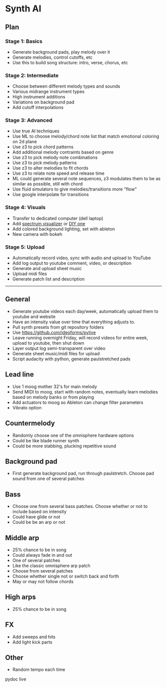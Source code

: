 # Synth AI

## Plan
### Stage 1: Basics
- Generate background pads, play melody over it
- Generate melodies, control cutoffs, etc
- Use this to build song structure: intro, verse, chorus, etc

### Stage 2: Intermediate
- Choose between different melody types and sounds
- Various midrange instrument types
- High instrument additions
- Variations on background pad
- Add cutoff interpolations

### Stage 3: Advanced
- Use true AI techniques
 - Use ML to choose melody/chord note list that match emotional coloring on 2d plane
 - Use z3 to pick chord patterns
 - Add additional melody contraints based on genre
 - Use z3 to pick melody note combinations
 - Use z3 to pick melody patterns
 - Use z3 to alter melodies to fit chords
 - Use z3 to relate note speed and release time
 - ML could generate several note sequences, z3 modulates them to be as similar as possible, still with chord
 - Use fluid simulators to give melodies/transitions more "flow"
 - Use google interpolate for transitions

### Stage 4: Visuals
- Transfer to dedicated computer (dell laptop)
- Add [spectrum visualizer](https://www.amazon.com/Nobsound-1424-Analizador-espectro-fidelidad/dp/B014KLRU9I/ref=sr_1_8?dchild=1&keywords=spectrum+visualizer&qid=1593227841&sr=8-8) or [DIY one](https://create.arduino.cc/projecthub/shajeeb/32-band-audio-spectrum-visualizer-analyzer-902f51)
- Add colored background lighting, set with ableton
- New camera with bokeh

### Stage 5: Upload
- Automatically record video, sync with audio and upload to YouTube
- Add log output to youtube comment, video, or description
- Generate and upload sheet music
- Upload midi files
- Generate patch list and description

---

## General
- Generate youtube videos each day/week, automatically upload them to youtube and website
- Have an intensity value over time that everything adjusts to.
- Pull synth presets from git repository folders
- Use https://github.com/ideoforms/pylive
- Leave running overnight Friday, will record videos for entire week, upload to youtube, then shut down
- Layer output log semi-transparent over video
- Generate sheet music/midi files for upload
- Script audacity with python, generate paulstretched pads
## Lead line
- Use 1 moog mother 32's for main melody
- Send MIDI to moog, start with random notes, eventually learn melodies based on melody banks or from playing
- Add actuators to moog so Ableton can change filter parameters
- Vibrato option
## Countermelody
- Randomly choose one of the omnisphere hardware options
- Could be like blade runner synth
- Could be more stabbing, plucking repetitive sound
## Background pad
- First generate background pad, run through paulstretch. Choose pad sound from one of several patches
## Bass
- Choose one from several bass patches. Choose whether or not to include based on intensity
- Could have glide or not
- Could be be an arp or not
## Middle arp
- 25% chance to be in song
- Could always fade in and out
- One of several patches
- Like the classic omnisphere arp patch
- Choose from several patches
- Choose whether single not or switch back and forth
- May or may not follow chords
## High arps
- 25% chance to be in song
## FX
- Add sweeps and hits
- Add light kick parts
## Other
- Random tempo each time

pydoc live
